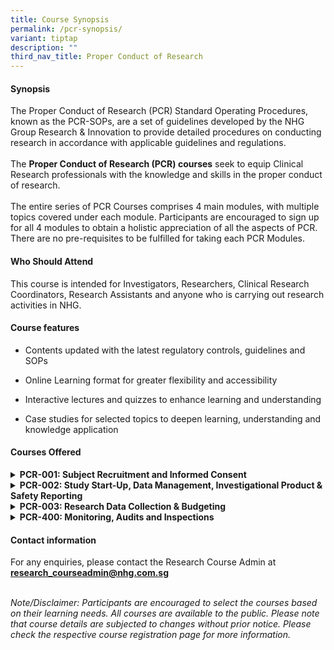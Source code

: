```yaml
---
title: Course Synopsis
permalink: /pcr-synopsis/
variant: tiptap
description: ""
third_nav_title: Proper Conduct of Research
---
```

<h4><strong>Synopsis</strong></h4>
<p>The Proper Conduct of Research (PCR)<strong> </strong>Standard Operating
Procedures, known as the PCR-SOPs, are a set of guidelines developed by
the NHG Group Research &amp; Innovation&nbsp;to provide detailed procedures
on conducting research in accordance with applicable guidelines and regulations.
<br>
<br>The <strong>Proper Conduct of Research (PCR) courses</strong> seek to equip
Clinical Research professionals with the knowledge and skills in the proper
conduct of research.
<br>
<br>The entire series of PCR Courses comprises 4 main modules, with multiple
topics covered under each module. Participants are encouraged to sign up
for all 4 modules to obtain a holistic appreciation of all the aspects
of PCR. There are no pre-requisites to be fulfilled for taking each PCR
Modules.</p>
<h4><strong>Who Should Attend</strong></h4>
<p>This course is intended for Investigators, Researchers, Clinical Research
Coordinators, Research Assistants and anyone who is carrying out research
activities in NHG.</p>
<h4><strong>Course features</strong></h4>
<ul data-tight="true" class="tight">
<li>
<p>Contents updated with the latest regulatory controls, guidelines and SOPs</p>
</li>
<li>
<p>Online Learning format for greater flexibility and accessibility</p>
</li>
<li>
<p>Interactive lectures and quizzes to enhance learning and understanding</p>
</li>
<li>
<p>Case studies for selected topics to deepen learning, understanding and
knowledge application</p>
</li>
</ul>
<h4><strong>Courses Offered</strong></h4>
<div data-type="detailGroup" class="isomer-accordion-group isomer-accordion isomer-accordion-white">
<details class="isomer-details">
<summary><strong>PCR-001: Subject Recruitment and Informed Consent</strong>
</summary>
<div data-type="detailsContent" class="isomer-details-content">
<p>In this online module, Participants will gain knowledge and application
principles for research subject recruitment and informed consent based
on ethical and regulatory requirements throughout the phase of planning,
designing, conducting and maintaining proper documentation.</p>
<p>Best practices, tips and common errors will also be covered in this course
which includes interactive case scenarios, and quizzes and informative
reference materials.</p>
<p><strong>*</strong> Note: The previous PCR-200 course has been replaced
with PCR-001 (new course content).</p>
<p>Learn more here.</p>
</div>
</details>
</div>
<div data-type="detailGroup" class="isomer-accordion-group isomer-accordion isomer-accordion-white">
<details class="isomer-details">
<summary><strong>PCR-002: Study Start-Up, Data Management, Investigational Product &amp; Safety Reporting </strong>
</summary>
<div data-type="detailsContent" class="isomer-details-content">
<p>In this online module, Participants will gain knowledge and principles
for Study Start-Up, Research Data Management, and the types of essential
documents to be maintained in the investigator file.</p>
<p>Participants will also gain a better understanding about the safety reporting
requirements for both investigator-initiated and sponsored trials, and
an appreciation of the myriad of regulations governing investigational
product management in clinical trials.</p>
<p>Participants will learn about handling investigational products in accordance
with Good Clinical Practice principles.</p>
<p><strong>*</strong> Note: The previous PCR-300 has been replaced with PCR-002
(new course content)&nbsp;</p>
<p>Learn more here.</p>
<p></p>
</div>
</details>
</div>
<div data-type="detailGroup" class="isomer-accordion-group isomer-accordion isomer-accordion-white">
<details class="isomer-details">
<summary><strong>PCR-003: Research Data Collection &amp; Budgeting</strong>
</summary>
<div data-type="detailsContent" class="isomer-details-content">
<p>In this online module, participants will learn about the general principles
involved in budgeting, design and use of a case report form, database design
and have an overview understanding of how REDCap is used in NHG to aid
in data analysis and capture in research.</p>
<p>conduct of research studies.</p>
<p><strong>*</strong> Note: The previous PCR-100 has been replaced with PCR-003
(revised course title, no change to course content)&nbsp;</p>
<p>Learn more here.</p>
<p></p>
</div>
</details>
</div>
<div data-type="detailGroup" class="isomer-accordion-group isomer-accordion isomer-accordion-white">
<details class="isomer-details">
<summary><strong>PCR-400: Monitoring, Audits and Inspections</strong>&nbsp;</summary>
<div data-type="detailsContent" class="isomer-details-content">
<p>This online course features the closely related topics of monitoring,
audits and inspections. The content will allow participants to understand
the purpose of site monitoring, responsibilities of monitors, and concepts
surrounding risk-based monitoring; including the process of audits and
inspections, conducted either by external parties and/or regulatory authorities.&nbsp;</p>
<p>Learn more here.</p>
</div>
</details>
</div>
<p></p>
<h4><strong>Contact information</strong></h4>
<p>For any enquiries, please contact the Research Course Admin at <strong><a href="mailto:research_courseadmin@nhg.com.sg" rel="noopener noreferrer nofollow" target="_blank"><u>research_courseadmin@nhg.com.sg</u></a></strong>
</p>
<p>
<br><em>Note/Disclaimer: Participants are encouraged to select the courses based on their learning needs. All courses are available to the public. Please note that course details are subjected to changes without prior notice. Please check the respective course registration page for more information.</em>
</p>
<p></p>
<p></p>